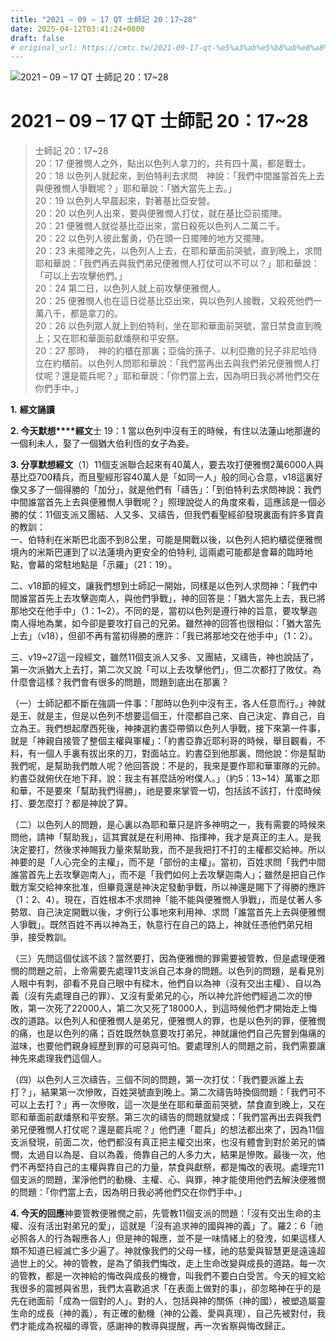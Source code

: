 ```yaml
---
title: "2021 – 09 – 17 QT 士師記 20：17~28"
date: 2025-04-12T03:41:24+0800
draft: false
# original_url: https://cmtc.tw/2021-09-17-qt-%e5%a3%ab%e5%b8%ab%e8%a8%98-20%ef%bc%9a1728
---
```


![2021 – 09 – 17 QT 士師記 20：17\~28](/images/qt.jpg   "2021 – 09 – 17 QT 士師記 20：17\~28")

# 2021 – 09 – 17 QT 士師記 20：17\~28

> 士師記 20：17\~28  
> 20：17 便雅憫人之外，點出以色列人拿刀的，共有四十萬，都是戰士。  
> 20：18 以色列人就起來，到伯特利去求問　神說：「我們中間誰當首先上去與便雅憫人爭戰呢？」耶和華說：「猶大當先上去。」  
> 20：19 以色列人早晨起來，對著基比亞安營。  
> 20：20 以色列人出來，要與便雅憫人打仗，就在基比亞前擺陣。  
> 20：21 便雅憫人就從基比亞出來，當日殺死以色列人二萬二千。  
> 20：22 以色列人彼此奮勇，仍在頭一日擺陣的地方又擺陣。  
> 20：23 未擺陣之先，以色列人上去，在耶和華面前哭號，直到晚上，求問耶和華說：「我們再去與我們弟兄便雅憫人打仗可以不可以？」耶和華說：「可以上去攻擊他們。」  
> 20：24 第二日，以色列人就上前攻擊便雅憫人。  
> 20：25 便雅憫人也在這日從基比亞出來，與以色列人接戰，又殺死他們一萬八千，都是拿刀的。  
> 20：26 以色列眾人就上到伯特利，坐在耶和華面前哭號，當日禁食直到晚上；又在耶和華面前獻燔祭和平安祭。  
> 20：27 那時，　神的約櫃在那裏；亞倫的孫子、以利亞撒的兒子非尼哈侍立在約櫃前。以色列人問耶和華說：「我們當再出去與我們弟兄便雅憫人打仗呢？還是罷兵呢？」耶和華說：「你們當上去，因為明日我必將他們交在你們手中。」

**1.** **經文誦讀**

**2. 今天默想****經文**士 19：1 當以色列中沒有王的時候，有住以法蓮山地那邊的一個利未人，娶了一個猶大伯利恆的女子為妾。

**3. 分享默想經文**（1）11個支派聯合起來有40萬人，要去攻打便雅憫2萬6000人與基比亞700精兵，而且聖經形容40萬人是「如同一人」般的同心合意，v18這裏好像又多了一個得勝的「加分」，就是他們有「禱告」：「到伯特利去求問神說：我們中間誰當首先上去與便雅憫人爭戰呢？」照理說從人的角度來看，這應該是一個必勝的仗：11個支派又團結、人又多、又禱告，但我們看聖經卻發現裏面有許多寶貴的教訓：  
一、伯特利在米斯巴北面不到8公里，可能是開戰以後，以色列人把約櫃從便雅憫境內的米斯巴運到了以法蓮境內更安全的伯特利, 這兩處可能都是會幕的臨時地點，會幕的常駐地點是「示羅」（21：19）。

二、v18節的經文，讓我們想到士師記一開始，同樣是以色列人求問神：「我們中間誰當首先上去攻擊迦南人，與他們爭戰」，神的回答是：「猶大當先上去，我已將那地交在他手中」（1：1\~2）。不同的是，當初以色列是遵行神的旨意，要攻擊迦南人得地為業，如今卻是要攻打自己的兄弟。雖然神的回答也很相似：「猶大當先上去」（v18），但卻不再有當初得勝的應許：「我已將那地交在他手中」（1：2）。

三、v19\~27這一段經文，雖然11個支派人又多、又團結，又禱告，神也說話了，第一次派猶大上去打，第二次又說「可以上去攻擊他們」，但二次都打了敗仗。為什麼會這樣？我們會有很多的問題，問題到底出在那裏？

（一）士師記都不斷在強調一件事：「那時以色列中沒有王，各人任意而行。」神就是王、就是主，但是以色列不想要這個王，什麼都自己來、自己決定、靠自己，自立為王。我們想起摩西死後，神揀選約書亞帶領以色列人爭戰，接下來第一件事，就是「神親自接管了整個主權與軍權」：「約書亞靠近耶利哥的時候，舉目觀看，不料，有一個人手裏有拔出來的刀，對面站立。約書亞到他那裏，問他說：你是幫助我們呢，是幫助我們敵人呢？他回答說：不是的，我來是要作耶和華軍隊的元帥。約書亞就俯伏在地下拜，說：我主有甚麼話吩咐僕人。」（約5：13\~14）萬軍之耶和華，不是要來「幫助我們得勝」，祂是要來掌管一切，包括該不該打，什麼時候打、要怎麼打？都是神說了算。

（二）以色列人的問題，是心裏以為耶和華只是許多神明之一，我有需要的時候來問他，請神「幫助我」，這其實就是在利用神、指揮神，我才是真正的主人。是我決定要打，然後求神賜我力量來幫助我，而不是我把打不打的主權都交給神。所以神要的是「人心完全的主權」，而不是「部份的主權」。當初，百姓求問「我們中間誰當首先上去攻擊迦南人」，而不是「我們如何上去攻擊迦南人」；雖然是把自己作戰方案交給神來批准，但畢竟還是神決定發動爭戰，所以神還是賜下了得勝的應許（1：2、4）。現在，百姓根本不求問神「能不能與便雅憫人爭戰」，而是仗著人多勢眾、自己決定開戰以後，才例行公事地來利用神、求問「誰當首先上去與便雅憫人爭戰」。既然百姓不再以神為王，執意行在自己的路上，神就任憑他們弟兄相爭，接受教訓。

（三）先問這個仗該不該？當然要打，因為便雅憫的罪需要被管教，但是處理便雅憫的問題之前，上帝需要先處理11支派自己本身的問題。以色列的問題，是看見別人眼中有刺，卻看不見自己眼中有樑木，他們自以為神（沒有交出主權）、自以為義（沒有先處理自己的罪）、又沒有愛弟兄的心，所以神允許他們經過二次的慘敗，第一次死了22000人，第二次又死了18000人，到這時候他們才開始走上悔改的道路。以色列人和便雅憫人是弟兄，便雅憫人的罪，也是以色列的罪，便雅憫的痛，也是以色列的痛；百姓既然執意要攻打弟兄，神就讓他們自己先嘗到傷痛的滋味，也要他們親身經歷到罪的可惡與可怕。要處理別人的問題之前，我們需要讓神先來處理我們這個人。

（四）以色列人三次禱告，三個不同的問題，第一次打仗：「我們要派誰上去打？」，結果第一次慘敗，百姓哭號直到晚上。第二次禱告時換個問題：「我們可不可以上去打？」再一次慘敗，這一次是坐在耶和華面前哭號，禁食直到晚上，又在耶和華面前獻燔祭和平安祭。第三次的禱告的問題就變成：「我們當再出去與我們弟兄便雅憫人打仗呢？還是罷兵呢？」他們連「罷兵」的想法都出來了，因為11個支派發現，前面二次，他們都沒有真正把主權交出來，也沒有體會到對於弟兄的憐憫，太過自以為是、自以為義，倚靠自己的人多力大，結果是慘敗。最後一次，他們不再堅持自己的主權與靠自己的力量，禁食與獻祭，都是悔改的表現。處理完11個支派的問題，潔淨他們的動機、主權、心、與罪，神才能使用他們去解決便雅憫的問題：「你們當上去，因為明日我必將他們交在你們手中。」

**4. 今天的回應**神要管教便雅憫之前，先管教11個支派的問題：「沒有交出生命的主權、沒有活出對弟兄的愛」，這就是「沒有追求神的國與神的義」了。羅2：6「祂必照各人的行為報應各人」但是神的報應，並不是一味情緒上的發洩，如果這樣人類不知道已經滅亡多少遍了。神就像我們的父母一樣，祂的慈愛與智慧更是遠遠超過世上的父。神的管教，是為了領我們悔改，走上生命改變與成長的道路。每一次的管教，都是一次神給的悔改與成長的機會，叫我們不要白白受苦。今天的經文給我很多的震撼與省思，我們太喜歡追求「在表面上做對的事」，卻忽略神在乎的是先在祂面前「成為一個對的人」。對的人，包括與神的關係（神的國），被塑造屬靈生命的成長（神的義），有正確的動機（神的公義、愛與真理），自己先被對付，我們才能成為祝福的導管，感謝神的教導與提醒，再一次省察與悔改歸正。